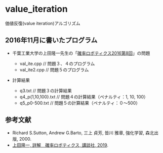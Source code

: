 # value_iteration
価値反復(value iteration)アルゴリズム

## 2016年11月に書いたプログラム

- 千葉工業大学の上田隆一先生の「[確率ロボティクス2016第8回](https://lab.ueda.tech/?page=prob_robot_2016_08)」の問題
    - val_ite.cpp // 問題３、４のプログラム
    - val_ite2.cpp // 問題５のプログラム

- 計算結果
    - q3.txt // 問題３の計算結果
    - q4_p{1,10,100}.txt // 問題４の計算結果（ペナルティ：1, 10, 100）
    - q5_p0-500.txt // 問題５の計算結果（ペナルティ：０～500）

## 参考文献

- Richard S.Sutton, Andrew G.Barto, 三上 貞芳, 皆川 雅章, 強化学習, 森北出版, 2000.
- [上田隆一, 詳解　確率ロボティクス, 講談社, 2019](https://www.kspub.co.jp/book/detail/5170069.html).
